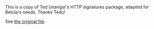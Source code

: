 This is a copy of Ted Unangst's HTTP signatures package, adapted for Betula's needs. Thanks Tedu!

See [the original file](https://humungus.tedunangst.com/r/webs/v/tip/f/httpsig/httpsig.go).